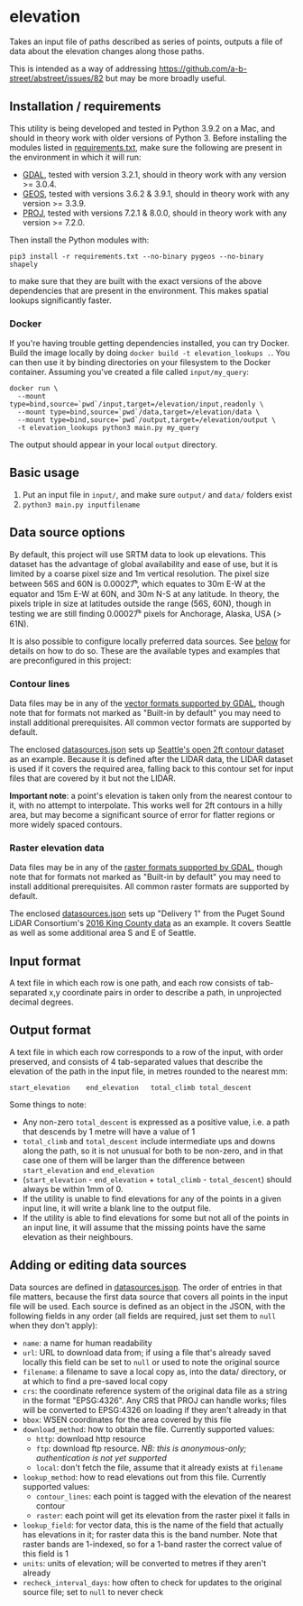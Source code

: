 # elevation

Takes an input file of paths described as series of points, outputs a file of data about the elevation changes along those paths.

This is intended as a way of addressing https://github.com/a-b-street/abstreet/issues/82 but may be more broadly useful.

## Installation / requirements

This utility is being developed and tested in Python 3.9.2 on a Mac, and should in theory work with older versions of Python 3.  Before installing the modules listed in [requirements.txt](requirements.txt), make sure the following are present in the environment in which it will run:

* [GDAL](https://www.gdal.org/), tested with version 3.2.1, should in theory work with any version >= 3.0.4.
* [GEOS](https://trac.osgeo.org/geos), tested with versions 3.6.2 & 3.9.1, should in theory work with any version >= 3.3.9.
* [PROJ](https://proj.org/), tested with versions 7.2.1 & 8.0.0, should in theory work with any version >= 7.2.0.

Then install the Python modules with:

`pip3 install -r requirements.txt --no-binary pygeos --no-binary shapely`

to make sure that they are built with the exact versions of the above dependencies that are present in the environment.  This makes spatial lookups significantly faster.

### Docker

If you're having trouble getting dependencies installed, you can try Docker. Build the image locally by doing `docker build -t elevation_lookups .`. You can then use it by binding directories on your filesystem to the Docker container. Assuming you've created a file called `input/my_query`:

```
docker run \
  --mount type=bind,source=`pwd`/input,target=/elevation/input,readonly \
  --mount type=bind,source=`pwd`/data,target=/elevation/data \
  --mount type=bind,source=`pwd`/output,target=/elevation/output \
  -t elevation_lookups python3 main.py my_query
```

The output should appear in your local `output` directory.

## Basic usage

1. Put an input file in `input/`, and make sure `output/` and `data/` folders exist
2. `python3 main.py inputfilename`

## Data source options

By default, this project will use SRTM data to look up elevations.  This dataset has the advantage of global availability and ease of use, but it is limited by a coarse pixel size and 1m vertical resolution.  The pixel size between 56S and 60N is 0.00027̅°, which equates to 30m E-W at the equator and 15m E-W at 60N, and 30m N-S at any latitude.  In theory, the pixels triple in size at latitudes outside the range (56S, 60N), though in testing we are still finding 0.00027̅° pixels for Anchorage, Alaska, USA (> 61N).

It is also possible to configure locally preferred data sources.  See [below](#adding-or-editing-data-sources) for details on how to do so.  These are the available types and examples that are preconfigured in this project:

### Contour lines

Data files may be in any of the [vector formats supported by GDAL](https://gdal.org/drivers/vector/index.html), though note that for formats not marked as "Built-in by default" you may need to install additional prerequisites.  All common vector formats are supported by default.

The enclosed [datasources.json](datasources.json) sets up [Seattle's open 2ft contour dataset](https://data-seattlecitygis.opendata.arcgis.com/datasets/contour-lines-1993) as an example.  Because it is defined after the LIDAR data, the LIDAR dataset is used if it covers the required area, falling back to this contour set for input files that are covered by it but not the LIDAR.

**Important note**: a point's elevation is taken only from the nearest contour to it, with no attempt to interpolate.  This works well for 2ft contours in a hilly area, but may become a significant source of error for flatter regions or more widely spaced contours.

### Raster elevation data

Data files may be in any of the [raster formats supported by GDAL](https://gdal.org/drivers/raster/index.html), though note that for formats not marked as "Built-in by default" you may need to install additional prerequisites.  All common raster formats are supported by default.

The enclosed [datasources.json](datasources.json) sets up "Delivery 1" from the Puget Sound LiDAR Consortium's [2016 King County data](http://pugetsoundlidar.ess.washington.edu/lidardata/restricted/projects/2016king_county.html) as an example.  It covers Seattle as well as some additional area S and E of Seattle.

## Input format

A text file in which each row is one path, and each row consists of tab-separated x,y coordinate pairs in order to describe a path, in unprojected decimal degrees.

## Output format

A text file in which each row corresponds to a row of the input, with order preserved, and consists of 4 tab-separated values that describe the elevation of the path in the input file, in metres rounded to the nearest mm:

`start_elevation	end_elevation	total_climb	total_descent`

Some things to note:

* Any non-zero `total_descent` is expressed as a positive value, i.e. a path that descends by 1 metre will have a value of 1
* `total_climb` and `total_descent` include intermediate ups and downs along the path, so it is not unusual for both to be non-zero, and in that case one of them will be larger than the difference between `start_elevation` and `end_elevation`
* (`start_elevation` - `end_elevation` + `total_climb` - `total_descent`) should always be within 1mm of 0.
* If the utility is unable to find elevations for any of the points in a given input line, it will write a blank line to the output file.
* If the utility is able to find elevations for some but not all of the points in an input line, it will assume that the missing points have the same elevation as their neighbours.

## Adding or editing data sources

Data sources are defined in [datasources.json](datasources.json).  The order of entries in that file matters, because the first data source that covers all points in the input file will be used.  Each source is defined as an object in the JSON, with the following fields in any order (all fields are required, just set them to `null` when they don't apply):

* `name`: a name for human readability
* `url`: URL to download data from; if using a file that's already saved locally this field can be set to `null` or used to note the original source
* `filename`: a filename to save a local copy as, into the data/ directory, or at which to find a pre-saved local copy
*	`crs`: the coordinate reference system of the original data file as a string in the format "EPSG:4326".  Any CRS that PROJ can handle works; files will be converted to EPSG:4326 on loading if they aren't already in that
* `bbox`: WSEN coordinates for the area covered by this file
* `download_method`: how to obtain the file.  Currently supported values:
	* `http`: download http resource
	* `ftp`: download ftp resource.  *NB: this is anonymous-only; authentication is not yet supported*
	* `local`: don't fetch the file, assume that it already exists at `filename`
* `lookup_method`: how to read elevations out from this file.  Currently supported values:
	* `contour_lines`: each point is tagged with the elevation of the nearest contour
	* `raster`: each point will get its elevation from the raster pixel it falls in
* `lookup_field`: for vector data, this is the name of the field that actually has elevations in it; for raster data this is the band number.  Note that raster bands are 1-indexed, so for a 1-band raster the correct value of this field is 1
* `units`: units of elevation; will be converted to metres if they aren't already
* `recheck_interval_days`: how often to check for updates to the original source file; set to `null` to never check

